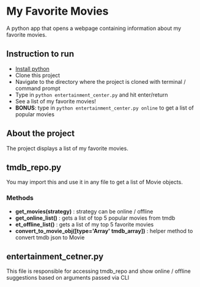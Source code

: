 # My Favorite Movies
A python app that opens a webpage containing information about my favorite movies.

## Instruction to run
* [Install python](https://www.python.org/downloads/release/python-2713/)
* Clone this project
* Navigate to the directory where the project is cloned with terminal / command prompt
* Type in `python entertainment_center.py` and hit enter/return
* See a list of my favorite movies!
* **BONUS**: type in `python entertainment_center.py online` to get a list of popular movies


## About the project

The project displays a list of my favorite movies.


## tmdb_repo.py

You may import this and use it in any file to get a list of Movie objects.
### Methods
* **get_movies(strategy)** : strategy can be online / offline
* **get_online_list()** : gets a list of top 5 popular movies from tmdb
* **et_offline_list()** : gets a list of my top 5 favorite movies
* **convert_to_movie_obj([type='Array'  tmdb_array])** : helper method to convert tmdb json to Movie

## entertainment_cetner.py

This file is responsible for accessing tmdb_repo and show online / offline suggestions based on arguments passed via CLI

